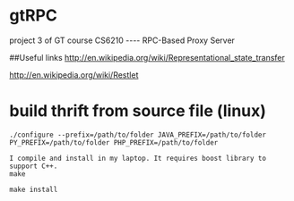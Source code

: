 # gtRPC
project 3 of GT course CS6210 ---- RPC-Based Proxy Server

##Useful links
http://en.wikipedia.org/wiki/Representational_state_transfer

http://en.wikipedia.org/wiki/Restlet

build thrift from source file (linux)
====================
```
./configure --prefix=/path/to/folder JAVA_PREFIX=/path/to/folder PY_PREFIX=/path/to/folder PHP_PREFIX=/path/to/folder

I compile and install in my laptop. It requires boost library to support C++.
make

make install
```